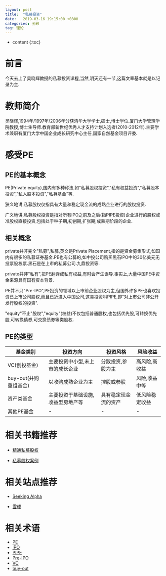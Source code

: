 ```yaml
---
layout: post
title:  "私募投资"
date:   2019-03-16 19:15:00 +0800
categories: 金融
tag: 理论
---
```


* content
{:toc}

# 前言

今天去上了吴晓辉教授的私募投资课程,当然,明天还有一节,这篇文章基本就是以记录为主.

# 教师简介

吴晓辉,1994年/1997年/2006年分获清华大学学士,硕士,博士学位.厦门大学管理学院教授,博士生导师.教育部新世纪优秀人才支持计划入选者(2010-2012年).主要学术兼职有厦门大学中国企业成长研究中心主任,国家自然基金项目评委.

# 感受PE

## PE的基本概念

PE(Private equity),国内有多种称法,如"私募股权投资","私有权益投资","私募股本投资","私人股本投资","私募基金"等.

狭义地讲,私募股权仅指具有大量和稳定现金流的成熟企业进行的股权投资.

广义地讲,私募股权投资是指对所有IPO之前及之后(指PIPE投资)企业进行的股权或准股权直接投资,包括处于种子期,初创期,扩张期,成熟期阶段的企业.

## 相关概念

private并非完全"私募",私募,英文是Private Placement,指的是资金募集形式,如国内有很多的私募证券基金.PE也有公募的,如中投公司购买黑石IPO中的30亿美元无投票股权票.黑石是在上市的私募公司.九鼎投资等.

private并非"私有",把PE翻译成私有权益,有时会产生误导.事实上,大量中国PE中资金来源具有国有资本背景.

PE并不只"Pre-IPO",PE投资的领域以上市前企业股权为主,但国外许多PE也喜欢投资已上市公司股权,而且已近进入中国公司,这类投资叫PIPE,即"对上市公司非公开发行股权的投资".

"equity"不止"股权","equity"(权益)不仅包括普通股权,也包括优先股,可转换优先股,可转换债券,可交换债券等类股权.

## PE的类型
| 基金类别 | 投资方向 | 投资风格 | 风险收益 |
| ---------- | -----------| ---------- | -----------|
| VC(创投基金) | 主要投资中小型,未上市的成长企业 | 分散投资,参股为主 | 高风险,高收益 |
| buy-out(并购重组基金) | 以收购成熟企业为主 | 控股或参股 | 风险,收益中等 |
| 资产类基金 | 主要投资于基础设施,收益型房地产等 | 具有稳定现金流的资产 | 低风险稳定收益 |
| 其他PE基金 | - | - | - |

# 相关书籍推荐

- [精通私募股权](https://www.amazon.cn/dp/B07FGT7G28/ref=sr_1_1?ie=UTF8&qid=1552736831&sr=8-1&keywords=%E7%B2%BE%E9%80%9A%E7%A7%81%E5%8B%9F%E8%82%A1%E6%9D%83)

- [私募股权案例](https://www.amazon.cn/dp/B07JYQNHV2/ref=sr_1_1?ie=UTF8&qid=1552736871&sr=8-1&keywords=%E7%A7%81%E5%8B%9F%E8%82%A1%E6%9D%83%E6%A1%88%E4%BE%8B)

# 相关站点推荐

- [Seeking Alpha](https://seekingalpha.com/)

- [雪球](https://xueqiu.com/)


# 相关术语

- [PE](https://baike.baidu.com/item/%E7%A7%81%E5%8B%9F%E8%82%A1%E6%9D%83%E6%8A%95%E8%B5%84/7777330?fromtitle=PE&fromid=10854239#viewPageContent)
- [IPO](https://baike.baidu.com/item/%E9%A6%96%E6%AC%A1%E5%85%AC%E5%BC%80%E5%8B%9F%E8%82%A1/52072?fromtitle=IPO&fromid=210299)
- [PIPE](https://baike.baidu.com/item/pipe/10916984)
- [Pre-IPO](https://baike.baidu.com/item/Pre-IPO)
- [VC](https://baike.baidu.com/item/%E9%A3%8E%E9%99%A9%E6%8A%95%E8%B5%84/154499?fromtitle=vc&fromid=7792970#viewPageContent)
- [buy-out](https://en.wikipedia.org/wiki/Buyout)